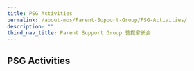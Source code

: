 ```yaml
---
title: PSG Activities
permalink: /about-mbs/Parent-Support-Group/PSG-Activities/
description: ""
third_nav_title: Parent Support Group 菩提家长会
---
```

## PSG Activities